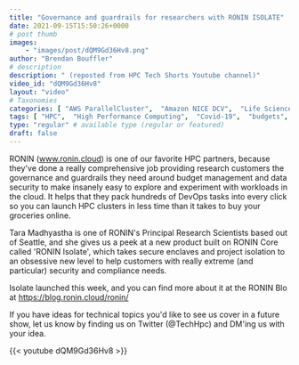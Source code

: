 ```yaml
---
title: "Governance and guardrails for researchers with RONIN ISOLATE"
date: 2021-09-15T15:50:26+0000
# post thumb
images:
    - "images/post/dQM9Gd36Hv8.png"
author: "Brendan Bouffler"
# description
description: " (reposted from HPC Tech Shorts Youtube channel)"
video_id: "dQM9Gd36Hv8"
layout: "video"
# Taxonomies
categories: [ "AWS ParallelCluster",  "Amazon NICE DCV",  "Life Sciences", ]
tags: [ "HPC",  "High Performance Computing",  "Covid-19",  "budgets",  "CPUs",  "governance",  "Schedulers",  "Storage",  "EC2",  "security",  "DCV",  "GPUs",  "Lustre",  "ParallelCluster",  "compliance",  "isolation",  "vizualization",  "virtualization",  "techshorts", ]
type: "regular" # available type (regular or featured)
draft: false
---
```


RONIN (www.ronin.cloud) is one of our favorite HPC partners, because they've done a really comprehensive job providing research customers the governance and guardrails they need around budget management and data security to make insanely easy to explore and experiment with workloads in the cloud. It helps that they pack hundreds of DevOps tasks into every click so you can launch HPC clusters in less time than it takes to buy your groceries online.

Tara Madhyastha is one of RONIN's Principal Research Scientists based out of Seattle, and she gives us a peek at a new product built on RONIN Core called 'RONIN Isolate', which takes secure enclaves and project isolation to an obsessive new level to help customers with really extreme (and particular) security and compliance needs.

Isolate launched this week, and you can find more about it at the RONIN Blo at https://blog.ronin.cloud/ronin/

If you have ideas for technical topics you'd like to see us cover in a future show, let us know by finding us on Twitter (@TechHpc) and DM'ing us with your idea.

{{< youtube dQM9Gd36Hv8 >}}